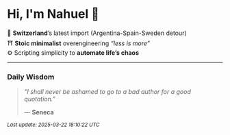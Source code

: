 # Hi, I'm Nahuel :tiger:

📍 **Switzerland**’s latest import (Argentina-Spain-Sweden detour)  
⛩️ **Stoic minimalist** overengineering *“less is more”*  
⚙️ Scripting simplicity to **automate life’s chaos**

---

### Daily Wisdom
> _"I shall never be ashamed to go to a bad author for a good quotation."_  
>
> — **Seneca**

<sub>*Last update: 2025-03-22 18:10:22 UTC*</sub>

